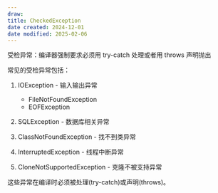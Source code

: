 ```yaml
---
draw:
title: CheckedException
date created: 2024-12-01
date modified: 2025-02-06
---
```


受检异常：编译器强制要求必须用 try-catch 处理或者用 throws 声明抛出

常见的受检异常包括：

1. IOException - 输入输出异常
   - FileNotFoundException
   - EOFException

2. SQLException - 数据库相关异常
3. ClassNotFoundException - 找不到类异常
4. InterruptedException - 线程中断异常
5. CloneNotSupportedException - 克隆不被支持异常

这些异常在编译时必须被处理(try-catch)或声明(throws)。
